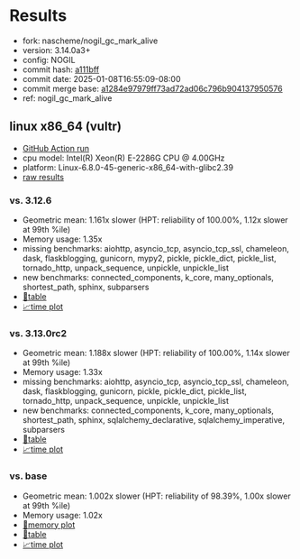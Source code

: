 # Results

- fork: nascheme/nogil_gc_mark_alive
- version: 3.14.0a3+
- config: NOGIL
- commit hash: [a111bff](https://github.com/nascheme/cpython/commit/a111bff)
- commit date: 2025-01-08T16:55:09-08:00
- commit merge base: [a1284e97979ff73ad72ad06c796b904137950576](https://github.com/python/cpython/commit/a1284e97979ff73ad72ad06c796b904137950576)
- ref: nogil_gc_mark_alive

## linux x86_64 (vultr)

- [GitHub Action run](https://github.com/facebookexperimental/free-threading-benchmarking/actions/runs/12695725784)
- cpu model: Intel(R) Xeon(R) E-2286G CPU @ 4.00GHz
- platform: Linux-6.8.0-45-generic-x86_64-with-glibc2.39
- [raw results](bm-20250108-vultr-x86_64-nascheme-nogil_gc_mark_alive-3.14.0a3%2B-a111bff.json)

### vs. 3.12.6

- Geometric mean: 1.161x slower (HPT: reliability of 100.00%, 1.12x slower at 99th %ile)
- Memory usage: 1.35x
- missing benchmarks: aiohttp, asyncio_tcp, asyncio_tcp_ssl, chameleon, dask, flaskblogging, gunicorn, mypy2, pickle, pickle_dict, pickle_list, tornado_http, unpack_sequence, unpickle, unpickle_list
- new benchmarks: connected_components, k_core, many_optionals, shortest_path, sphinx, subparsers
- [📄table](bm-20250108-vultr-x86_64-nascheme-nogil_gc_mark_alive-3.14.0a3%2B-a111bff-vs-3.12.6.md)
- [📈time plot](bm-20250108-vultr-x86_64-nascheme-nogil_gc_mark_alive-3.14.0a3%2B-a111bff-vs-3.12.6.svg)

### vs. 3.13.0rc2

- Geometric mean: 1.188x slower (HPT: reliability of 100.00%, 1.14x slower at 99th %ile)
- Memory usage: 1.33x
- missing benchmarks: aiohttp, asyncio_tcp, asyncio_tcp_ssl, chameleon, dask, flaskblogging, gunicorn, pickle, pickle_dict, pickle_list, tornado_http, unpack_sequence, unpickle, unpickle_list
- new benchmarks: connected_components, k_core, many_optionals, shortest_path, sphinx, sqlalchemy_declarative, sqlalchemy_imperative, subparsers
- [📄table](bm-20250108-vultr-x86_64-nascheme-nogil_gc_mark_alive-3.14.0a3%2B-a111bff-vs-3.13.0rc2.md)
- [📈time plot](bm-20250108-vultr-x86_64-nascheme-nogil_gc_mark_alive-3.14.0a3%2B-a111bff-vs-3.13.0rc2.svg)

### vs. base

- Geometric mean: 1.002x slower (HPT: reliability of 98.39%, 1.00x slower at 99th %ile)
- Memory usage: 1.02x
- [🧠memory plot](bm-20250108-vultr-x86_64-nascheme-nogil_gc_mark_alive-3.14.0a3%2B-a111bff-vs-base-mem.svg)
- [📄table](bm-20250108-vultr-x86_64-nascheme-nogil_gc_mark_alive-3.14.0a3%2B-a111bff-vs-base.md)
- [📈time plot](bm-20250108-vultr-x86_64-nascheme-nogil_gc_mark_alive-3.14.0a3%2B-a111bff-vs-base.svg)

